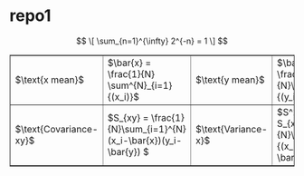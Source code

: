 # repo1

$$
\[ \sum_{n=1}^{\infty} 2^{-n} = 1 \]
$$
<div>
<table border="1" class="dataframe">
	<tbody>
		<tr>
			<td>$\text{x mean}$</td>
			<td>$\bar{x} = \frac{1}{N} \sum^{N}_{i=1}{(x_i)}$</td>
			<td>$\text{y mean}$</td>
			<td>$\bar{y} = \frac{1}{N}\sum_{i=1}^{N}{(y_i)}$</td>
    		</tr>
    		<tr>
      			<td>$\text{Covariance-xy}$</td>
      			<td>$S_{xy} = \frac{1}{N}\sum_{i=1}^{N} (x_i-\bar{x})(y_i-\bar{y}) $</td>
      			<td>$\text{Variance-x}$</td>
			<td>$S^2_{x}  = S_{xx}= \frac{1}{N}\sum_{i=1}^{N}{(x_i - \bar{x})^2}$</td>
		</tr>
  	</tbody>
</table>
</div>
